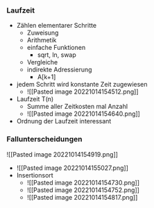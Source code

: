 ### Laufzeit 
+ Zählen elementarer Schritte
	+ Zuweisung
	+ Arithmetik
	+ einfache Funktionen
		+ sqrt, ln, swap
	+ Vergleiche
	+ indirekte Adressierung
		+ A[k+1]
+ jedem Schritt wird konstante Zeit zugewiesen
	+ ![[Pasted image 20221014154512.png]]
+ Laufzeit T(n)
	+ Summe aller Zeitkosten mal Anzahl
	+ ![[Pasted image 20221014154640.png]]
+ Ordnung der Laufzeit interessant

### Fallunterscheidungen
![[Pasted image 20221014154919.png]]
+ ![[Pasted image 20221014155027.png]]
+ Insertionsort
	+ ![[Pasted image 20221014154730.png]]
	+ ![[Pasted image 20221014154752.png]]
	+ ![[Pasted image 20221014154817.png]]
